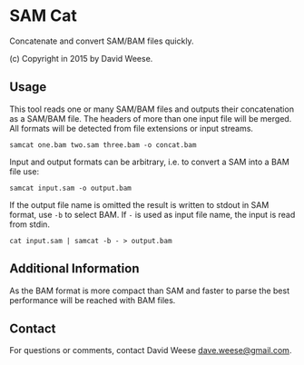 SAM Cat
========

Concatenate and convert SAM/BAM files quickly.

(c) Copyright in 2015 by David Weese.

Usage
-----

This tool reads one or many SAM/BAM files and outputs their concatenation as a SAM/BAM file. 
The headers of more than one input file will be merged.
All formats will be detected from file extensions or input streams.

```
samcat one.bam two.sam three.bam -o concat.bam
```

Input and output formats can be arbitrary, i.e. to convert a SAM into a BAM file use:

```
samcat input.sam -o output.bam
```

If the output file name is omitted the result is written to stdout in SAM format, use ```-b``` to select BAM.
If ```-``` is used as input file name, the input is read from stdin.

```
cat input.sam | samcat -b - > output.bam
```

Additional Information
----------------------

As the BAM format is more compact than SAM and faster to parse the best performance will be reached with BAM files.

Contact
-------

For questions or comments, contact David Weese <dave.weese@gmail.com>.
